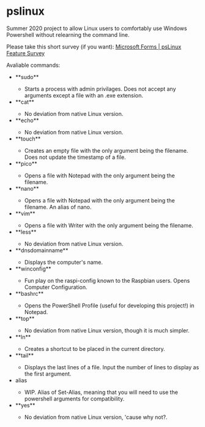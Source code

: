 # pslinux
Summer 2020 project to allow Linux users to comfortably use Windows Powershell without relearning the command line.


Please take this short survey (if you want): <a href="https://forms.office.com/Pages/ResponsePage.aspx?id=YJmPXVzLYEKh9M8Osiq6NnBuWPZqA_RGpDA6KN7De4ZUQkVVUzVUMVZPVVhOTFBQVTZRSVNCSTJXVy4u">Microsoft Forms | psLinux Feature Survey</a>

<!DOCTYPE html>
Avaliable commands:
<ul>
<li>**sudo**</li>
  <ul><li>Starts a process with admin privilages. Does not accept any arguments except a file with an .exe extension.</li></ul>
<li>**cat**</li>
  <ul><li>No deviation from native Linux version.</li></ul>
<li>**echo**</li>
  <ul><li>No deviation from native Linux version.</li></ul>
<li>**touch**</li>
  <ul><li>Creates an empty file with the only argument being the filename. Does not update the timestamp of a file.</li></ul>
<li>**pico**</li>
  <ul><li>Opens a file with Notepad with the only argument being the filename.</li></ul>
<li>**nano**</li>
  <ul><li>Opens a file with Notepad with the only argument being the filename. An alias of nano.</li></ul>
<li>**vim**</li>
  <ul><li>Opens a file with Writer with the only argument being the filename.</li></ul>
<li>**less**</li>
  <ul><li>No deviation from native Linux version.</li></ul>
<li>**dnsdomainname**</li>
  <ul><li>Displays the computer's name.</li></ul>
<li>**winconfig**</li>
   <ul><li>Fun play on the raspi-config known to the Raspbian users. Opens Computer Configuration.</li></ul>
<li>**bashrc**</li>
   <ul><li>Opens the PowerShell Profile (useful for developing this project!) in Notepad.</li></ul>
<li>**top**</li>
  <ul><li>No deviation from native Linux version, though it is much simpler.</li></ul>
<li>**ln**</li>
   <ul><li>Creates a shortcut to be placed in the current directory.</li></ul>
<li>**tail**</li>
  <ul><li>Displays the last lines of a file. Input the number of lines to display as the first argument.</li></ul>
<li>alias</li>
  <ul><li>WIP. Alias of Set-Alias, meaning that you will need to use the powershell arguments for compatibility.</li></ul>
<li>**yes**</li>
  <ul><li>No deviation from native Linux version, 'cause why not?.</li></ul>
  </ul>

</html>
